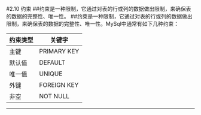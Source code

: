 #2.10 约束
##约束是一种限制，它通过对表的行或列的数据做出限制，来确保表的数据的完整性、唯一性。
##约束是一种限制，它通过对表的行或列的数据做出限制，来确保表的数据的完整性、唯一性。MySql中通常有如下几种约束：


|约束类型   |关键字|
|---------|------|
|主键|PRIMARY KEY|
|默认值|DEFAULT|
|唯一值|UNIQUE|
|外键|FOREIGN KEY|
|非空|NOT NULL|

***

